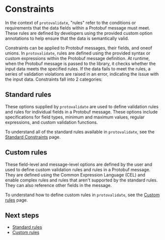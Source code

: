 # Constraints

In the context of `protovalidate`, "rules" refer to the conditions or
requirements that the data fields within a Protobuf message must meet. These
rules are defined by developers using the provided custom option
annotations to help ensure that the data is semantically valid.

Constraints can be applied to Protobuf messages, their fields, and oneof unions.
In `protovalidate`, rules are defined using the provided syntax or
custom expressions within the Protobuf message definition. At runtime, when the
Protobuf message is passed to the library, it checks whether the input data
meets the specified rules. If the data fails to meet the rules, a
series of validation
violations are raised in an error, indicating the issue with the input data.
Constraints fall into 2 categories:

## Standard rules

These options supplied by `protovalidate` are used
to define validation rules and rules for individual fields in a Protobuf
message. These options include specifications for field types, minimum and
maximum values, regular expressions, and custom validation functions.

To understand all of the standard rules available in `protovalidate`, see
the [Standard Constraints](standard-rules.md) page.

## Custom rules

These field-level and message-level options are defined by the user and used to
define custom validation rules and rules in a Protobuf message. They
are defined using the Common Expression Language (CEL) and enable complex rules
and rules that aren't supported by the standard rules. They can
also reference other fields in the message.

To understand how to define custom rules in `protovalidate`, see the
[Custom rules](custom-rules.md) page.

## Next steps

- [Standard rules](standard-rules.md)
- [Custom rules](custom-rules.md)
